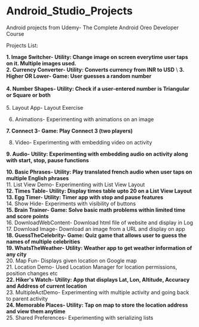 # Android_Studio_Projects
Android projects from Udemy- The Complete Android Oreo Developer Course  

Projects List:  

**1. Image Switcher-      Utility: Change image on screen everytime user taps on it. Multiple images used.**  \
**2. Currency Converter-  Utility: Converts currency from INR to USD**  \\
**3. Higher OR Lower-     Game: User guesses a random number**  
\
**4. Number Shapes-       Utility: Check if a user-entered number is Triangular or Square or both**  
\
5. Layout App-          Layout Exercise  

6. Animations-          Experimenting with animations on an image  

**7. Connect 3-           Game: Play Connect 3 (two players)**  

8. Video-               Experimenting with embedding video on activity  

**9. Audio-               Utility: Experimenting with embedding audio on activity along with start, stop, pause functions**  

**10. Basic Phrases-      Utility: Play translated french audio when user taps on multiple English phrases**  
11. List View Demo-     Experimenting with List View Layout  
**12. Times Table-        Utility: Display times table upto 20 on a List View Layout**  
**13. Egg Timer-          Utility: Timer app with stop and pause features**  
14. Show Hide-          Experiments with visibility of buttons  
**15. Brain Trainer-      Game: Solve basic math problems within limited time and score points**  
16. DownloadWebContent- Download html file of website and display in Log  
17. Download Image-     Download an image from a URL and display on app  
**18. GuessTheCelebrity-  Game: Quiz game that allows user to guess the names of multiple celebrities**  
**19. WhatsTheWeather-    Utility: Weather app to get weather information of any city**  
20. Map Fun-            Displays given location on Google map  
21. Location Demo-      Used Location Manager for location permissions, position changes etc  
**22. Hiker's Watch-      Utility: App that displays Lat, Lon, Altitude, Accuracy and Address of current location**  
23. MultipleActDemo-    Experimenting with multiple activity and going back to parent activity  
**24. Memorable Places-   Utility: Tap on map to store the location address and view them anytime**  
25. Shared Preferences- Experimenting with serializing lists  
